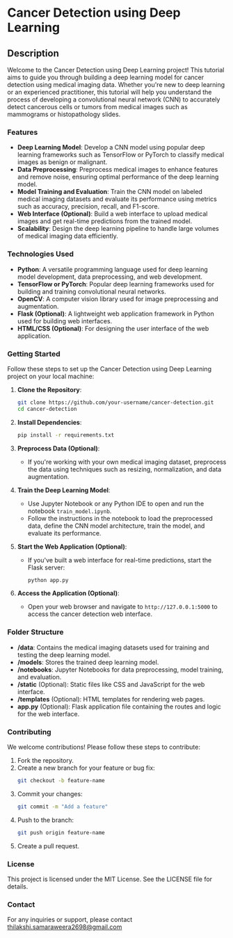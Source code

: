 
# Cancer Detection using Deep Learning

## Description

Welcome to the Cancer Detection using Deep Learning project! This tutorial aims to guide you through building a deep learning model for cancer detection using medical imaging data. Whether you're new to deep learning or an experienced practitioner, this tutorial will help you understand the process of developing a convolutional neural network (CNN) to accurately detect cancerous cells or tumors from medical images such as mammograms or histopathology slides.

### Features

- **Deep Learning Model**: Develop a CNN model using popular deep learning frameworks such as TensorFlow or PyTorch to classify medical images as benign or malignant.
- **Data Preprocessing**: Preprocess medical images to enhance features and remove noise, ensuring optimal performance of the deep learning model.
- **Model Training and Evaluation**: Train the CNN model on labeled medical imaging datasets and evaluate its performance using metrics such as accuracy, precision, recall, and F1-score.
- **Web Interface (Optional)**: Build a web interface to upload medical images and get real-time predictions from the trained model.
- **Scalability**: Design the deep learning pipeline to handle large volumes of medical imaging data efficiently.

### Technologies Used

- **Python**: A versatile programming language used for deep learning model development, data preprocessing, and web development.
- **TensorFlow or PyTorch**: Popular deep learning frameworks used for building and training convolutional neural networks.
- **OpenCV**: A computer vision library used for image preprocessing and augmentation.
- **Flask (Optional)**: A lightweight web application framework in Python used for building web interfaces.
- **HTML/CSS (Optional)**: For designing the user interface of the web application.

### Getting Started

Follow these steps to set up the Cancer Detection using Deep Learning project on your local machine:

1. **Clone the Repository**:
   ```bash
   git clone https://github.com/your-username/cancer-detection.git
   cd cancer-detection
   ```

2. **Install Dependencies**:
   ```bash
   pip install -r requirements.txt
   ```

3. **Preprocess Data (Optional)**:
   - If you're working with your own medical imaging dataset, preprocess the data using techniques such as resizing, normalization, and data augmentation.

4. **Train the Deep Learning Model**:
   - Use Jupyter Notebook or any Python IDE to open and run the notebook `train_model.ipynb`.
   - Follow the instructions in the notebook to load the preprocessed data, define the CNN model architecture, train the model, and evaluate its performance.

5. **Start the Web Application (Optional)**:
   - If you've built a web interface for real-time predictions, start the Flask server:
     ```bash
     python app.py
     ```

6. **Access the Application (Optional)**:
   - Open your web browser and navigate to `http://127.0.0.1:5000` to access the cancer detection web interface.

### Folder Structure

- **/data**: Contains the medical imaging datasets used for training and testing the deep learning model.
- **/models**: Stores the trained deep learning model.
- **/notebooks**: Jupyter Notebooks for data preprocessing, model training, and evaluation.
- **/static** (Optional): Static files like CSS and JavaScript for the web interface.
- **/templates** (Optional): HTML templates for rendering web pages.
- **app.py** (Optional): Flask application file containing the routes and logic for the web interface.

### Contributing

We welcome contributions! Please follow these steps to contribute:

1. Fork the repository.
2. Create a new branch for your feature or bug fix:
   ```bash
   git checkout -b feature-name
   ```
3. Commit your changes:
   ```bash
   git commit -m "Add a feature"
   ```
4. Push to the branch:
   ```bash
   git push origin feature-name
   ```
5. Create a pull request.

### License

This project is licensed under the MIT License. See the LICENSE file for details.

### Contact

For any inquiries or support, please contact thilakshi.samaraweera2698@gmail.com
